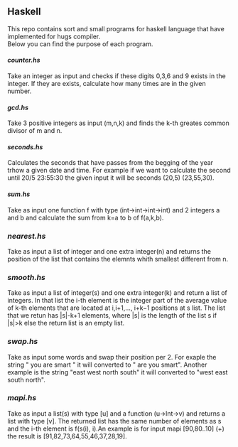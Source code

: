 ## Haskell

This repo contains sort and small programs for haskell language that have implemented for hugs compiler.   
Below you can find the purpose of each program.

#### **_counter.hs_**
Take an integer as input and checks if these digits 0,3,6 and 9 exists in the integer. If they are exists, calculate how many times are in the given number.

#### **_gcd.hs_**
Take 3 positive integers as input (m,n,k) and finds the k-th greates common divisor of m and n.

#### **_seconds.hs_**
Calculates the seconds that have passes from the begging of the year trhow a given date and time. For example if we want to calculate the second until 20/5 23:55:30
the given input it will be seconds (20,5) (23,55,30).

#### **_sum.hs_**
Take as input one function f with type (int->int->int->int) and 2 integers a and b and calculate the sum from k=a to b of f(a,k,b).

### **_nearest.hs_**
Take as input a list of integer and one extra integer(n) and returns the position of the list that contains the elemnts whith smallest different from n.

### **_smooth.hs_**
Take as input a list of integer(s) and one extra integer(k) and return a list of integers. In that list the i-th element is the integer part of the average value of k-th elements that are located at i,i+1,..., i+k−1 positions at s list. The list that we retun has |s|-k+1 elements, where |s| is the length of the list s if |s|>k else the return list is an empty list. 

### **_swap.hs_**
Take as input some words and swap their position per 2. For exaple the string " you are smart " it will converted to " are you smart". Another example is the string "east west north south" it will converted to "west east south north".

### **_mapi.hs_**
Take as input a list(s) with type [u] and a function (u->Int->v) and returns a list with type [v]. The returned list has the same number of elements as s and the i-th element is f(s(i), i).An example is for input mapi [90,80..10] (+) the result is [91,82,73,64,55,46,37,28,19].
